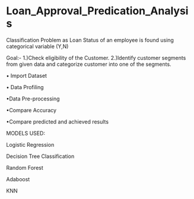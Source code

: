 # Loan_Approval_Predication_Analysis
Classification Problem as Loan Status of an employee is found using categorical variable (Y,N)

Goal:-
1.)Check eligibility of the Customer.
2.)Identify customer segments from given data and categorize customer into one of the segments.

• Import Dataset

• Data Profiling

•Data Pre-processing

•Compare Accuracy

•Compare predicted and achieved results

MODELS USED:

Logistic Regression

Decision Tree Classification

Random Forest

Adaboost

KNN



